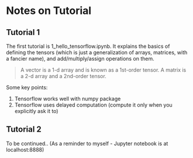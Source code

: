 # Notes on Tutorial

## Tutorial 1

The first tutorial is 1_hello_tensorflow.ipynb. It explains the basics of defining the tensors 
(which is just a generalization of arrays, matrices, with a fancier name), and add/multiply/assign operations on them.

> A vector is a 1-d array and is known as a 1st-order tensor. A matrix is a 2-d array and a 2nd-order tensor.

Some key points:

1. Tensorflow works well with numpy package
1. Tensorflow uses delayed computation (compute it only when you explicitly ask it to)

## Tutorial 2

To be continued.. (As a reminder to myself - Jupyter notebook is at localhost:8888)
